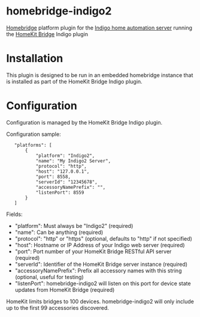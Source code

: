 # homebridge-indigo2
[Homebridge](https://github.com/nfarina/homebridge) platform plugin for the [Indigo home automation server](http://indigodomotics.com/) running the [HomeKit Bridge](https://github.com/Colorado4Wheeler/HomeKit-Bridge) Indigo plugin

# Installation

This plugin is designed to be run in an embedded homebridge instance that
is installed as part of the HomeKit Bridge Indigo plugin.

# Configuration

Configuration is managed by the HomeKit Bridge Indigo plugin.

Configuration sample:

 ```
    "platforms": [
        {
            "platform": "Indigo2",
            "name": "My Indigo2 Server",
            "protocol": "http",
            "host": "127.0.0.1",
            "port": 8558,
            "serverId": "12345678",
            "accessoryNamePrefix": "",
            "listenPort": 8559
        }
    ]
```

Fields: 
* "platform": Must always be "Indigo2" (required)
* "name": Can be anything (required)
* "protocol": "http" or "https" (optional, defaults to "http" if not specified)
* "host": Hostname or IP Address of your Indigo web server (required)
* "port": Port number of your HomeKit Bridge RESTful API server (required)
* "serverId": Identifier of the HomeKit Bridge server instance (required)
* "accessoryNamePrefix": Prefix all accessory names with this string (optional, useful for testing)
* "listenPort": homebridge-indigo2 will listen on this port for device state updates from HomeKit Bridge (required)

HomeKit limits bridges to 100 devices.
homebridge-indigo2 will only include up to the first 99 accessories discovered.

